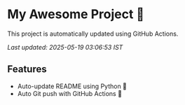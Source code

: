 # My Awesome Project 🚀

This project is automatically updated using GitHub Actions.

_Last updated: 2025-05-19 03:06:53 IST_

## Features
- Auto-update README using Python 🐍
- Auto Git push with GitHub Actions 🤖
